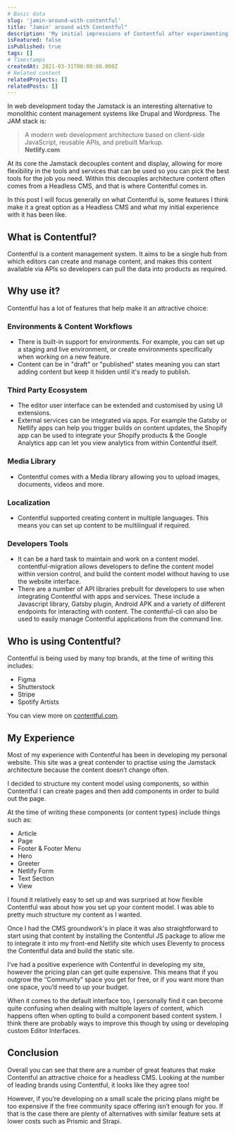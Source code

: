 ```yaml
---
# Basic data
slug: 'jamin-around-with-contentful'
title: "Jamin' around with Contentful"
description: 'My initial impressions of Contentful after experimenting with it to power benryder.me'
isFeatured: false
isPublished: true
tags: []
# Timestamps
createdAt: 2021-03-31T00:00:00.000Z
# Related content
relatedProjects: []
relatedPosts: []
---
```


In web development today the Jamstack is an interesting alternative to monolithic content management systems like Drupal and Wordpress. The JAM stack is:
> A modern web development architecture based on client-side JavaScript, reusable APIs, and prebuilt Markup.  
> **Netlify.com**

At its core the Jamstack decouples content and display, allowing for more flexibility in the tools and services that can be used so you can pick the best tools for the job you need.
Within this decouples architecture content often comes from a Headless CMS, and that is where Contentful comes in.  

In this post I will focus generally on what Contentful is, some features I think make it a great option as a Headless CMS and what my initial experience with it has been like.

## What is Contentful?

Contentful is a content management system. It aims to be a single hub from which editors can create and manage content, and makes this content available via APIs so developers can pull the data into products as required.

## Why use it?

Contentful has a lot of features that help make it an attractive choice:

### Environments & Content Workflows

- There is built-in support for environments. For example, you can set up a staging and live environment, or create environments specifically when working on a new feature.
- Content can be in "draft" or "published" states meaning you can start adding content but keep it hidden until it's ready to publish.

### Third Party Ecosystem

- The editor user interface can be extended and customised by using UI extensions.
- External services can be integrated via apps. For example the Gatsby or Netlify apps can help you trigger builds on content updates, the Shopify app can be used to integrate your Shopify products & the Google Analytics app can let you view analytics from within Contentful itself.

### Media Library

- Contentful comes with a Media library allowing you to upload images, documents, videos and more.

### Localization

- Contentful supported creating content in multiple languages. This means you can set up content to be multilingual if required.

### Developers Tools

- It can be a hard task to maintain and work on a content model. contentful-migration allows developers to define the content model within version control, and build the content model without having to use the website interface.
- There are a number of API libraries prebuilt for developers to use when integrating Contentful with apps and services. These include a Javascript library, Gatsby plugin, Android APK and a variety of different endpoints for interacting with content. The contentful-cli can also be used to easily manage Contentful applications from the command line.

## Who is using Contentful?
Contentful is being used by many top brands, at the time of writing this includes:

- Figma
- Shutterstock
- Stripe
- Spotify Artists

You can view more on [contentful.com](https://contentful.com).

## My Experience

Most of my experience with Contentful has been in developing my personal website. This site was a great contender to practise using the Jamstack architecture because the content doesn’t change often.

I decided to structure my content model using components, so within Contentful I can create pages and then add components in order to build out the page.

At the time of writing these components (or content types) include things such as:

- Article 
- Page 
- Footer & Footer Menu 
- Hero 
- Greeter 
- Netlify Form 
- Text Section 
- View

I found it relatively easy to set up and was surprised at how flexible Contentful was about how you set up your content model. I was able to pretty much structure my content as I wanted.

Once I had the CMS groundwork's in place it was also straightforward to start using that content by installing the Contentful JS package to allow me to integrate it into my front-end Netlify site which uses Eleventy to process the Contentful data and build the static site.

I’ve had a positive experience with Contentful in developing my site, however the pricing plan can get quite expensive. This means that if you outgrow the ‘’Community” space you get for free, or if you want more than one space, you’d need to up your budget.

When it comes to the default interface too, I personally find it can become quite confusing when dealing with multiple layers of content, which happens often when opting to build a component based content system. I think there are probably ways to improve this though by using or developing custom Editor Interfaces.


## Conclusion

Overall you can see that there are a number of great features that make Contentful an attractive choice for a headless CMS. Looking at the number of leading brands using Contentful, it looks like they agree too!

However, if you’re developing on a small scale the pricing plans might be too expensive if the free community space offering isn’t enough for you. If that is the case there are plenty of alternatives with similar feature sets at lower costs such as Prismic and Strapi.
